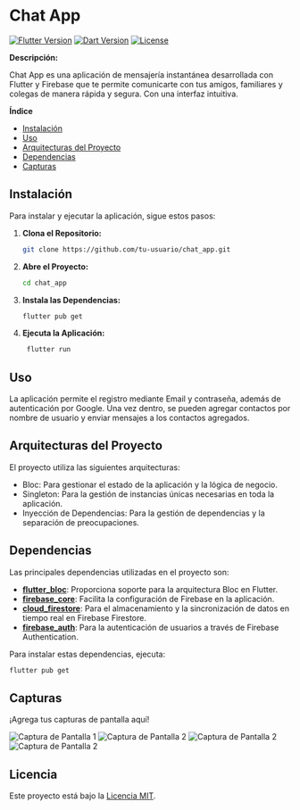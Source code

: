 # Chat App

[![Flutter Version](https://img.shields.io/badge/Flutter-v3.16.7-blue)](https://flutter.dev/docs/get-started/install)
[![Dart Version](https://img.shields.io/badge/Dart-v3.2.4-blue)](https://dart.dev/get-dart)
[![License](https://img.shields.io/badge/license-MIT-blue.svg)](LICENSE)

**Descripción:**

Chat App es una aplicación de mensajería instantánea desarrollada con Flutter y Firebase que te permite comunicarte con tus amigos, familiares y colegas de manera rápida y segura. Con una interfaz intuitiva.

**Índice**

- [Instalación](#instalación)
- [Uso](#uso)
- [Arquitecturas del Proyecto](#arquitecturas-del-proyecto)
- [Dependencias](#dependencias)
- [Capturas](#capturas)



## Instalación

Para instalar y ejecutar la aplicación, sigue estos pasos:

1. **Clona el Repositorio:**
   ```bash
   git clone https://github.com/tu-usuario/chat_app.git

2. **Abre el Proyecto:**
   ```bash
   cd chat_app
   ```

3. **Instala las Dependencias:**
   ```bash
   flutter pub get
   ```

4. **Ejecuta la Aplicación:**
   ```bash
    flutter run
    ```


## Uso

La aplicación permite el registro mediante Email y contraseña, además de autenticación por Google. Una vez dentro, se pueden agregar contactos por nombre de usuario y enviar mensajes a los contactos agregados.


## Arquitecturas del Proyecto
El proyecto utiliza las siguientes arquitecturas:

- Bloc: Para gestionar el estado de la aplicación y la lógica de negocio.
- Singleton: Para la gestión de instancias únicas necesarias en toda la aplicación.
- Inyección de Dependencias: Para la gestión de dependencias y la separación de preocupaciones.

## Dependencias

Las principales dependencias utilizadas en el proyecto son:

- [**flutter_bloc**](https://pub.dev/packages/flutter_bloc): Proporciona soporte para la arquitectura Bloc en Flutter.
- [**firebase_core**](https://pub.dev/packages/firebase_core): Facilita la configuración de Firebase en la aplicación.
- [**cloud_firestore**](https://pub.dev/packages/cloud_firestore): Para el almacenamiento y la sincronización de datos en tiempo real en Firebase Firestore.
- [**firebase_auth**](https://pub.dev/packages/firebase_auth): Para la autenticación de usuarios a través de Firebase Authentication.

Para instalar estas dependencias, ejecuta:
```bash
flutter pub get
```


## Capturas

¡Agrega tus capturas de pantalla aquí!

![Captura de Pantalla 1](screenshots/S1.png)
![Captura de Pantalla 2](screenshots/S2.png)
![Captura de Pantalla 2](screenshots/S3.png)
![Captura de Pantalla 2](screenshots/S3.png)


## Licencia

Este proyecto está bajo la [Licencia MIT](LICENSE).


